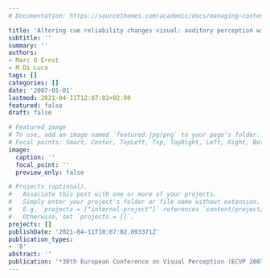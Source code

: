 ```yaml
---
# Documentation: https://sourcethemes.com/academic/docs/managing-content/

title: 'Altering cue reliability changes visual: auditory perception within seconds'
subtitle: ''
summary: ''
authors:
- Marc O Ernst
- M Di Luca
tags: []
categories: []
date: '2007-01-01'
lastmod: 2021-04-11T12:07:03+02:00
featured: false
draft: false

# Featured image
# To use, add an image named `featured.jpg/png` to your page's folder.
# Focal points: Smart, Center, TopLeft, Top, TopRight, Left, Right, BottomLeft, Bottom, BottomRight.
image:
  caption: ''
  focal_point: ''
  preview_only: false

# Projects (optional).
#   Associate this post with one or more of your projects.
#   Simply enter your project's folder or file name without extension.
#   E.g. `projects = ["internal-project"]` references `content/project/deep-learning/index.md`.
#   Otherwise, set `projects = []`.
projects: []
publishDate: '2021-04-11T10:07:02.093371Z'
publication_types:
- '0'
abstract: ''
publication: '*30th European Conference on Visual Perception (ECVP 2007)*'
---
```

